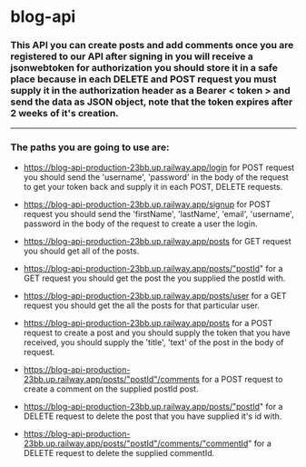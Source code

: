 # blog-api

### This API you can create posts and add comments once you are registered to our API after signing in you will receive a jsonwebtoken for authorization you should store it in a safe place because in each DELETE and POST request you must supply it in the authorization header as a Bearer < token > and send the data as JSON object, note that the token expires after 2 weeks of it's creation.

---

### The paths you are going to use are:

- https://blog-api-production-23bb.up.railway.app/login for POST request you should send the 'username', 'password' in the body of the request to get your token back and supply it in each POST, DELETE requests.

- https://blog-api-production-23bb.up.railway.app/signup for POST request you should send the 'firstName', 'lastName', 'email', 'username', password in the body of the request to create a user the login.

- https://blog-api-production-23bb.up.railway.app/posts for GET request you should get all of the posts.

- https://blog-api-production-23bb.up.railway.app/posts/"postId" for a GET request you should get the post the you supplied the postId with.

- https://blog-api-production-23bb.up.railway.app/posts/user for a GET request you should get the all the posts for that particular user.

- https://blog-api-production-23bb.up.railway.app/posts for a POST request to create a post and you should supply the token that you have received, you should supply the 'title', 'text' of the post in the body of request.

- https://blog-api-production-23bb.up.railway.app/posts/"postId"/comments for a POST request to create a comment on the supplied postId post.

- https://blog-api-production-23bb.up.railway.app/posts/"postId" for a DELETE request to delete the post that you have supplied it's id with.

- https://blog-api-production-23bb.up.railway.app/posts/"postId"/comments/"commentId" for a DELETE request to delete the supplied commentId.
